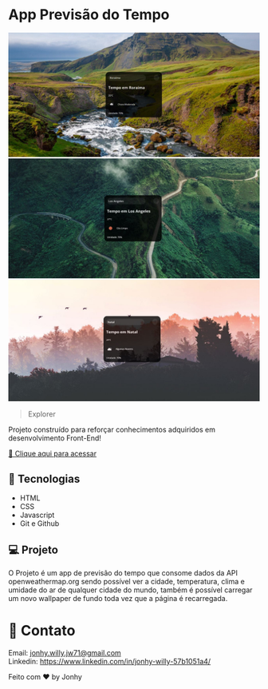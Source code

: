 # App Previsão do Tempo

![preview](./.github/preview1.jpg)
![preview](./.github/preview2.jpg)
![preview](./.github/preview3.jpg)

> Explorer

Projeto construído para reforçar conhecimentos adquiridos em desenvolvimento Front-End!

[ 🔗 Clique aqui para acessar](https://mini-projeto-games-slideshow.vercel.app/)

## 🚀 Tecnologias

- HTML
- CSS
- Javascript
- Git e Github

## 💻 Projeto

O Projeto é um app de previsão do tempo que consome dados da API openweathermap.org sendo possível ver a cidade, temperatura, clima e umidade do ar de qualquer cidade do mundo, também é possível carregar um novo wallpaper de fundo toda vez que a página é recarregada.

# 💙 Contato

Email: jonhy.willy.jw71@gmail.com <br>
Linkedin: https://www.linkedin.com/in/jonhy-willy-57b1051a4/

Feito com ♥ by Jonhy
